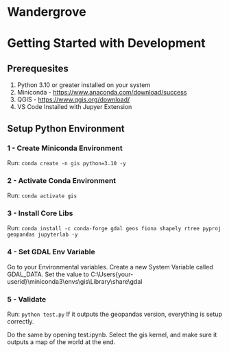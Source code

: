 # Wandergrove

# Getting Started with Development

## Prerequesites
1) Python 3.10 or greater installed on your system
2) Miniconda - https://www.anaconda.com/download/success
3) QGIS - https://www.qgis.org/download/ 
4) VS Code Installed with Jupyer Extension 

## Setup Python Environment
### 1 - Create Miniconda Environment
Run: ```conda create -n gis python=3.10 -y```

### 2 - Activate Conda Environment
Run: ```conda activate gis```

### 3 - Install Core Libs
Run: ```conda install -c conda-forge gdal geos fiona shapely rtree pyproj geopandas jupyterlab -y```

### 4 - Set GDAL Env Variable
Go to your Environmental variables.
Create a new System Variable called GDAL_DATA.
Set the value to C:\Users\{your-userid}\miniconda3\envs\gis\Library\share\gdal

### 5 - Validate
Run: ```python test.py```
If it outputs the geopandas version, everything is setup correctly.

Do the same by opening test.ipynb. Select the gis kernel, and make sure it outputs a map of the world at the end.